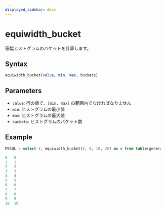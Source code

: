 ```yaml
---
displayed_sidebar: docs
---
```


# equiwidth_bucket

等幅ヒストグラムのバケットを計算します。

## Syntax

```SQL
equiwidth_bucket(value, min, max, buckets) 
```

## Parameters

- `value`: 行の値で、`[min, max]` の範囲内でなければなりません
- `min`: ヒストグラムの最小値
- `max`: ヒストグラムの最大値
- `buckets`: ヒストグラムのバケット数

## Example

```SQL
MYSQL > select r, equiwidth_bucket(r, 0, 10, 20) as x from table(generate_series(0, 10)) as s(r);

0	0
1	1
2	2
3	3
4	4
5	5
6	6
7	7
8	8
9	9
10	10
```